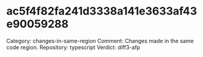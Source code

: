 # ac5f4f82fa241d3338a141e3633af43e90059288

Category: changes-in-same-region
Comment: Changes made in the same code region.
Repository: typescript
Verdict: diff3-afp